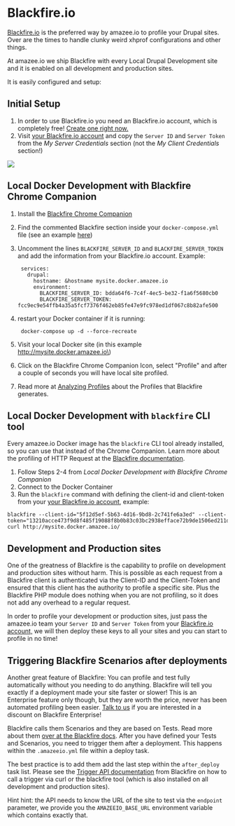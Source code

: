 # Blackfire.io

[Blackfire.io](https://blackfire.io) is the preferred way by amazee.io to profile your Drupal sites. Over are the times to handle clunky weird xhprof configurations and other things.

At amazee.io we ship Blackfire with every Local Drupal Development site and it is enabled on all development and production sites.

It is easily configured and setup:

## Initial Setup

1. In order to use Blackfire.io you need an Blackfire.io account, which is completely free! [Create one right now.](https://blackfire.io/signup)
2. Visit [your Blackfire.io account](https://blackfire.io/account) and copy the `Server ID` and `Server Token` from the _My Server Credentials_ section \(not the _My Client Credentials_ section!\)

![](/assets/Account_-_Blackfire.jpg)

## Local Docker Development with Blackfire Chrome Companion

1. Install the [Blackfire Chrome Companion](https://blackfire.io/docs/integrations/chrome)
2. Find the commented Blackfire section inside your `docker-compose.yml` file \(see an example [here](https://github.com/amazeeio/docker/blob/master/example-php70-basic.yml#L13)\)
3. Uncomment the lines `BLACKFIRE_SERVER_ID` and `BLACKFIRE_SERVER_TOKEN` and add the  information from your Blackfire.io account. Example:

        services:
          drupal:
            hostname: &hostname mysite.docker.amazee.io
            environment:
              BLACKFIRE_SERVER_ID: bdda64f6-7c4f-4ec5-be32-f1a6f5680cb0
              BLACKFIRE_SERVER_TOKEN: fcc9ec9e54ffb4a35a5fcf7376f462eb85fe47e9fc978ed1df067c8b82afe500

4. restart your Docker container if it is running:

        docker-compose up -d --force-recreate

5. Visit your local Docker site \(in this example http://mysite.docker.amazee.io\)

6. Click on the Blackfire Chrome Companion Icon, select "Profile" and after a couple of seconds you will have local site profiled.

7. Read more at [Analyzing Profiles](https://blackfire.io/docs/reference-guide/analyzing-profiles) about the Profiles that Blackfire generates.


## Local Docker Development with `blackfire` CLI tool

Every amazee.io Docker image has the `blackfire` CLI tool already installed, so you can use that instead of the Chrome Companion. Learn more about the profiling of HTTP Request at the [Blackfire documentation](https://blackfire.io/docs/cookbooks/profiling-http).

1. Follow Steps 2-4 from _Local Docker Development with Blackfire Chrome Companion_
2. Connect to the Docker Container
3. Run the `blackfire` command with defining the client-id and client-token from your [your Blackfire.io account](https://blackfire.io/account), example:
  ```
  blackfire --client-id="5f12d5ef-5b63-4d16-9bd8-2c741fe6a3ed" --client-token="13210acce473f9d8f485f19088f8b0b83c03bc2938efface72b9de1506ed211d" curl http://mysite.docker.amazee.io/
  ```


## Development and Production sites

One of the greatness of Blackfire is the capability to profile on development and production sites without harm. This is possible as each request from a Blackfire client is authenticated via the Client-ID and the Client-Token and ensured that this client has the authority to profile a specific site. Plus the Blackfire PHP module does nothing when you are not profiling, so it does not add any overhead to a regular request.

In order to profile your development or production sites, just pass the amazee.io team your `Server ID` and `Server Token` from your [Blackfire.io account,](https://blackfire.io/account) we will then deploy these keys to all your sites and you can start to profile in no time!

## Triggering Blackfire Scenarios after deployments

Another great feature of Blackfire: You can profile and test fully automatically without you needing to do anything. Blackfire will tell you exactly if a deployment made your site faster or slower! This is an Enterprise feature only though, but they are worth the price, never has been automated profiling been easier. [Talk to us](/mailto:support@amazee.io) if you are interested in a discount on Blackfire Enterprise!

Blackfire calls them Scenarios and they are based on Tests. Read more about them [over at the Blackfire docs](https://blackfire.io/docs/cookbooks/scenarios). After you have defined your Tests and Scenarios, you need to trigger them after a deployment. This happens within the `.amazeeio.yml` file within a deploy task.

The best practice is to add them add the last step within the `after_deploy` task list. Please see the [Trigger API documentation](https://blackfire.io/docs/reference-guide/builds-and-integrations#start-build-with-api) from Blackfire on how to call a trigger via curl or the blackfire tool \(which is also installed on all development and production sites\).

Hint hint: the API needs to know the URL of the site to test via the `endpoint` parameter, we provide you the `AMAZEEIO_BASE_URL` environment variable which contains exactly that.
